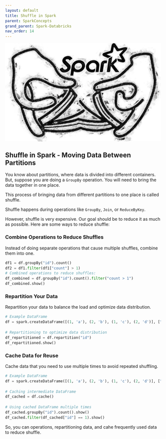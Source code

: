 ```yaml
---
layout: default
title: Shuffle in Spark
parent: SparkConcepts
grand_parent: Spark-Databricks
nav_order: 14
---
```


![](images/custom-image-2024-07-15-01-14-23.png)

## Shuffle in Spark - Moving Data Between Partitions

You know about partitions, where data is divided into different containers. But, suppose you are doing a `GroupBy` operation. You will need to bring the data together in one place.

This process of bringing data from different partitions to one place is called shuffle.

Shuffle happens during operations like `GroupBy`, `Join`, or `ReduceByKey`.

However, shuffle is very expensive. Our goal should be to reduce it as much as possible. Here are some ways to reduce shuffle:

### Combine Operations to Reduce Shuffles

Instead of doing separate operations that cause multiple shuffles, combine them into one.

```python
df1 = df.groupBy("id").count()
df2 = df1.filter(df1["count"] > 1)
# Combined operations to reduce shuffles:
df_combined = df.groupBy("id").count().filter("count > 1")
df_combined.show()
```

### Repartition Your Data

Repartition your data to balance the load and optimize data distribution.

```python
# Example DataFrame
df = spark.createDataFrame([(1, 'a'), (2, 'b'), (1, 'c'), (2, 'd')], ["id", "value"])

# Repartitioning to optimize data distribution
df_repartitioned = df.repartition("id")
df_repartitioned.show()
```

### Cache Data for Reuse

Cache data that you need to use multiple times to avoid repeated shuffling.

```python
# Example DataFrame
df = spark.createDataFrame([(1, 'a'), (2, 'b'), (1, 'c'), (2, 'd')], ["id", "value"])

# Caching intermediate DataFrame
df_cached = df.cache()

# Using cached DataFrame multiple times
df_cached.groupBy("id").count().show()
df_cached.filter(df_cached["id"] == 1).show()
```

So, you can  operations, repartitioning data, and cahe frequently used data to reduce shuffle.